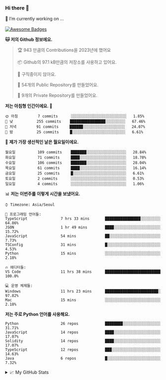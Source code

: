 ### Hi there 👋 
🔭 I’m currently working on ... </br></br>
[![Awesome Badges](https://img.shields.io/badge/Introduce-EN-green.svg)](https://github.com/tlatkdgus1/tlatkdgus1/blob/main/README.md.en)

<!--START_SECTION:waka-->
**🐱 저의 Github 정보에요.** 

> 🏆 943 만큼의 Contributions을 2023년에 했어요
 > 
> 📦 Github의 97.1 kB만큼의 저장소를 사용하고 있어요. 
 > 
> 🚫 구직중이지 않아요.
 > 
> 📜 54개의 Public Repository를 만들었어요. 
 > 
> 🔑 9개의 Private Repository를 만들었어요.  

**저는 아침형 인간이에요. 🐤** 

```text
🌞 아침         7 commits      ░░░░░░░░░░░░░░░░░░░░░░░░░   1.85% 
🌆 낮　         255 commits    ████████████████░░░░░░░░░   67.46% 
🌃 저녁         91 commits     ██████░░░░░░░░░░░░░░░░░░░   24.07% 
🌙 밤　         25 commits     █░░░░░░░░░░░░░░░░░░░░░░░░   6.61%

```
📅 **제가 가장 생산적인 날은 월요일이에요.** 

```text
월요일          109 commits    ███████░░░░░░░░░░░░░░░░░░   28.84% 
화요일          71 commits     ████░░░░░░░░░░░░░░░░░░░░░   18.78% 
수요일          106 commits    ███████░░░░░░░░░░░░░░░░░░   28.04% 
목요일          61 commits     ████░░░░░░░░░░░░░░░░░░░░░   16.14% 
금요일          25 commits     █░░░░░░░░░░░░░░░░░░░░░░░░   6.61% 
토요일          2 commits      ░░░░░░░░░░░░░░░░░░░░░░░░░   0.53% 
일요일          4 commits      ░░░░░░░░░░░░░░░░░░░░░░░░░   1.06%

```


📊 **저는 이번주를 이렇게 시간을 보냈어요.** 

```text
⌚︎ Timezone: Asia/Seoul

💬 프로그래밍 언어들: 
TypeScript               7 hrs 33 mins       ████████████████░░░░░░░░░   64.86% 
JSON                     1 hr 49 mins        ████░░░░░░░░░░░░░░░░░░░░░   15.72% 
JavaScript               54 mins             ██░░░░░░░░░░░░░░░░░░░░░░░   7.73% 
TSConfig                 31 mins             █░░░░░░░░░░░░░░░░░░░░░░░░   4.53% 
Python                   15 mins             ░░░░░░░░░░░░░░░░░░░░░░░░░   2.18%

🔥 에디터들: 
VS Code                  11 hrs 38 mins      █████████████████████████   100.0%

💻 운영 체제들: 
Windows                  11 hrs 23 mins      ████████████████████████░   97.82% 
Mac                      15 mins             ░░░░░░░░░░░░░░░░░░░░░░░░░   2.18%

```

**저는 주로 Python 언어를 사용해요.** 

```text
Python                   26 repos            ████████░░░░░░░░░░░░░░░░░   31.71% 
JavaScript               14 repos            ████░░░░░░░░░░░░░░░░░░░░░   17.07% 
Solidity                 14 repos            ████░░░░░░░░░░░░░░░░░░░░░   17.07% 
TypeScript               12 repos            ███░░░░░░░░░░░░░░░░░░░░░░   14.63% 
Java                     6 repos             █░░░░░░░░░░░░░░░░░░░░░░░░   7.32%

```



<!--END_SECTION:waka-->

<details>
<summary>📈 My GitHub Stats</summary>
<p align="center"> <img src="https://github-readme-stats.vercel.app/api?username=tlatkdgus1&show_icons=true" alt="tlatkdgus1" />
</details>
